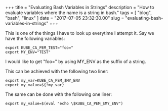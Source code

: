 
+++
title = "Evaluating Bash Variables in Strings"
description = "How to evaluate variables where the name is a string in bash."
tags = [ "blog", "bash", "linux" ]
date = "2017-07-05 23:32:30.00"
slug = "evaluating-bash-variables-in-strings"
+++

This is one of the things I have to look up everytime I attempt it. Say we have the following variables:

```
export KUBE_CA_PEM_TEST="foo="
export MY_ENV="TEST"
```
I would like to get "foo=" by using MY_ENV as the suffix of a string. 

This can be achieved with the following two liner:

```
export my_var=KUBE_CA_PEM_$MY_ENV
export my_value=${!my_var}
```

The same can be done with the following one liner:

```
export my_value=$(eval "echo \$KUBE_CA_PEM_$MY_ENV")
```

